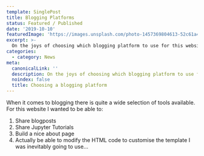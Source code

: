```yaml
---
template: SinglePost
title: Blogging Platforms
status: Featured / Published
date: '2019-10-10'
featuredImage: 'https://images.unsplash.com/photo-1457369804613-52c61a468e7d'
excerpt: >- 
  On the joys of choosing which blogging platform to use for this website. Wordpress | Ghost | Gatsby
categories:
  - category: News
meta:
  canonicalLink: ''
  description: On the joys of choosing which blogging platform to use for this website. Wordpress | Ghost | Gatsby
  noindex: false
  title: Choosing a blogging platform
---
```


When it comes to blogging there is quite a wide selection of tools available. For this website I wanted to be able to:
1. Share blogposts
2. Share Jupyter Tutorials
3. Build a nice about page
4. Actually be able to modify the HTML code to customise the template I was inevitably going to use...
